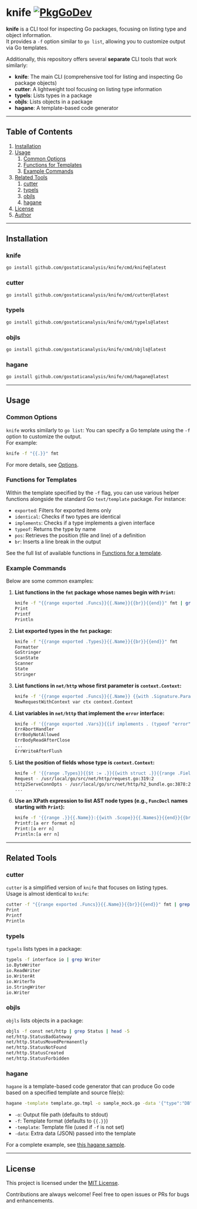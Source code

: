 # knife [![PkgGoDev](https://pkg.go.dev/badge/github.com/gostaticanalysis/knife)](https://pkg.go.dev/github.com/gostaticanalysis/knife)

**knife** is a CLI tool for inspecting Go packages, focusing on listing type and object information.  
It provides a `-f` option similar to `go list`, allowing you to customize output via Go templates.

Additionally, this repository offers several **separate** CLI tools that work similarly:

- **knife**: The main CLI (comprehensive tool for listing and inspecting Go package objects)
- **cutter**: A lightweight tool focusing on listing type information
- **typels**: Lists types in a package
- **objls**: Lists objects in a package
- **hagane**: A template-based code generator

---

## Table of Contents

1. [Installation](#installation)
2. [Usage](#usage)
   1. [Common Options](#common-options)
   2. [Functions for Templates](#functions-for-templates)
   3. [Example Commands](#example-commands)
3. [Related Tools](#related-tools)
   1. [cutter](#cutter)
   2. [typels](#typels)
   3. [objls](#objls)
   4. [hagane](#hagane)
4. [License](#license)
5. [Author](#author)

---

## Installation

### knife

```sh
go install github.com/gostaticanalysis/knife/cmd/knife@latest
```

### cutter

```sh
go install github.com/gostaticanalysis/knife/cmd/cutter@latest
```

### typels

```sh
go install github.com/gostaticanalysis/knife/cmd/typels@latest
```

### objls

```sh
go install github.com/gostaticanalysis/knife/cmd/objls@latest
```

### hagane

```sh
go install github.com/gostaticanalysis/knife/cmd/hagane@latest
```

---

## Usage

### Common Options

`knife` works similarly to `go list`: You can specify a Go template using the `-f` option to customize the output.  
For example:

```sh
knife -f "{{.}}" fmt
```

For more details, see [Options](./_docs/options.md).

### Functions for Templates

Within the template specified by the `-f` flag, you can use various helper functions alongside the standard Go `text/template` package. For instance:

- `exported`: Filters for exported items only
- `identical`: Checks if two types are identical
- `implements`: Checks if a type implements a given interface
- `typeof`: Returns the type by name
- `pos`: Retrieves the position (file and line) of a definition
- `br`: Inserts a line break in the output

See the full list of available functions in [Functions for a template](./_docs/funcs.md).

### Example Commands

Below are some common examples:

1. **List functions in the `fmt` package whose names begin with `Print`:**

   ```sh
   knife -f "{{range exported .Funcs}}{{.Name}}{{br}}{{end}}" fmt | grep Print
   Print
   Printf
   Println
   ```

2. **List exported types in the `fmt` package:**

   ```sh
   knife -f "{{range exported .Types}}{{.Name}}{{br}}{{end}}" fmt
   Formatter
   GoStringer
   ScanState
   Scanner
   State
   Stringer
   ```

3. **List functions in `net/http` whose first parameter is `context.Context`:**

   ```sh
   knife -f '{{range exported .Funcs}}{{.Name}} {{with .Signature.Params}}{{index . 0}}{{end}}{{br}}{{end}}' net/http | grep context.Context
   NewRequestWithContext var ctx context.Context
   ```

4. **List variables in `net/http` that implement the `error` interface:**

   ```sh
   knife -f '{{range exported .Vars}}{{if implements . (typeof "error")}}{{.Name}}{{br}}{{end}}{{end}}' net/http
   ErrAbortHandler
   ErrBodyNotAllowed
   ErrBodyReadAfterClose
   ...
   ErrWriteAfterFlush
   ```

5. **List the position of fields whose type is `context.Context`:**

   ```sh
   knife -f '{{range .Types}}{{$t := .}}{{with struct .}}{{range .Fields}}{{if identical . (typeof "context.Context")}}{{$t.Name}} - {{pos .}}{{br}}{{end}}{{end}}{{end}}{{end}}' net/http
   Request - /usr/local/go/src/net/http/request.go:319:2
   http2ServeConnOpts - /usr/local/go/src/net/http/h2_bundle.go:3878:2
   ...
   ```

6. **Use an XPath expression to list AST node types (e.g., `FuncDecl` names starting with `Print`):**

   ```sh
   knife -f '{{range .}}{{.Name}}:{{with .Scope}}{{.Names}}{{end}}{{br}}{{end}}' -xpath '//*[@type="FuncDecl"]/Name[starts-with(@Name, "Print")]' fmt
   Printf:[a err format n]
   Print:[a err n]
   Println:[a err n]
   ```

---

## Related Tools

### cutter

`cutter` is a simplified version of `knife` that focuses on listing types.  
Usage is almost identical to `knife`:

```sh
cutter -f "{{range exported .Funcs}}{{.Name}}{{br}}{{end}}" fmt | grep Print
Print
Printf
Println
```

### typels

`typels` lists types in a package:

```sh
typels -f interface io | grep Writer
io.ByteWriter
io.ReadWriter
io.WriterAt
io.WriterTo
io.StringWriter
io.Writer
```

### objls

`objls` lists objects in a package:

```sh
objls -f const net/http | grep Status | head -5
net/http.StatusBadGateway
net/http.StatusMovedPermanently
net/http.StatusNotFound
net/http.StatusCreated
net/http.StatusForbidden
```

### hagane

`hagane` is a template-based code generator that can produce Go code based on a specified template and source file(s):

```sh
hagane -template template.go.tmpl -o sample_mock.go -data '{"type":"DB"}' sample.go
```

- `-o`: Output file path (defaults to stdout)
- `-f`: Template format (defaults to `{{.}}`)
- `-template`: Template file (used if `-f` is not set)
- `-data`: Extra data (JSON) passed into the template

For a complete example, see [this hagane sample](./_examples/hagane/).

---

## License

This project is licensed under the [MIT License](./LICENSE).

Contributions are always welcome! Feel free to open issues or PRs for bugs and enhancements.
